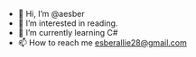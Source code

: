 - 👋 Hi, I’m @aesber
- 👀 I’m interested in reading.
- 🌱 I’m currently learning C#
- 📫 How to reach me esberallie28@gmail.com

<!---
aesber/aesber is a ✨ special ✨ repository because its `README.md` (this file) appears on your GitHub profile.
You can click the Preview link to take a look at your changes.
--->
